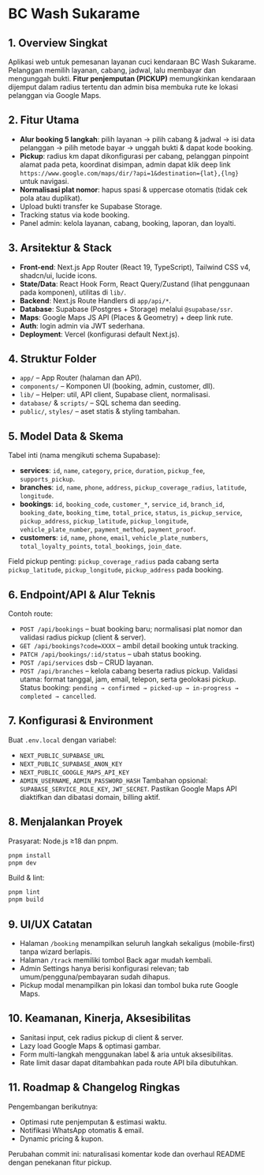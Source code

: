 # BC Wash Sukarame

## 1. Overview Singkat
Aplikasi web untuk pemesanan layanan cuci kendaraan BC Wash Sukarame. Pelanggan memilih layanan, cabang, jadwal, lalu membayar dan mengunggah bukti. **Fitur penjemputan (PICKUP)** memungkinkan kendaraan dijemput dalam radius tertentu dan admin bisa membuka rute ke lokasi pelanggan via Google Maps.

## 2. Fitur Utama
- **Alur booking 5 langkah**: pilih layanan → pilih cabang & jadwal → isi data pelanggan → pilih metode bayar → unggah bukti & dapat kode booking.
- **Pickup**: radius km dapat dikonfigurasi per cabang, pelanggan pinpoint alamat pada peta, koordinat disimpan, admin dapat klik deep link `https://www.google.com/maps/dir/?api=1&destination={lat},{lng}` untuk navigasi.
- **Normalisasi plat nomor**: hapus spasi & uppercase otomatis (tidak cek pola atau duplikat).
- Upload bukti transfer ke Supabase Storage.
- Tracking status via kode booking.
- Panel admin: kelola layanan, cabang, booking, laporan, dan loyalti.

## 3. Arsitektur & Stack
- **Front-end**: Next.js App Router (React 19, TypeScript), Tailwind CSS v4, shadcn/ui, lucide icons.
- **State/Data**: React Hook Form, React Query/Zustand (lihat penggunaan pada komponen), utilitas di `lib/`.
- **Backend**: Next.js Route Handlers di `app/api/*`.
- **Database**: Supabase (Postgres + Storage) melalui `@supabase/ssr`.
- **Maps**: Google Maps JS API (Places & Geometry) + deep link rute.
- **Auth**: login admin via JWT sederhana.
- **Deployment**: Vercel (konfigurasi default Next.js).

## 4. Struktur Folder
- `app/` – App Router (halaman dan API).
- `components/` – Komponen UI (booking, admin, customer, dll).
- `lib/` – Helper: util, API client, Supabase client, normalisasi.
- `database/` & `scripts/` – SQL schema dan seeding.
- `public/`, `styles/` – aset statis & styling tambahan.

## 5. Model Data & Skema
Tabel inti (nama mengikuti schema Supabase):
- **services**: `id`, `name`, `category`, `price`, `duration`, `pickup_fee`, `supports_pickup`.
- **branches**: `id`, `name`, `phone`, `address`, `pickup_coverage_radius`, `latitude`, `longitude`.
- **bookings**: `id`, `booking_code`, `customer_*`, `service_id`, `branch_id`, `booking_date`, `booking_time`, `total_price`, `status`, `is_pickup_service`, `pickup_address`, `pickup_latitude`, `pickup_longitude`, `vehicle_plate_number`, `payment_method`, `payment_proof`.
- **customers**: `id`, `name`, `phone`, `email`, `vehicle_plate_numbers`, `total_loyalty_points`, `total_bookings`, `join_date`.

Field pickup penting: `pickup_coverage_radius` pada cabang serta `pickup_latitude`, `pickup_longitude`, `pickup_address` pada booking.

## 6. Endpoint/API & Alur Teknis
Contoh route:
- `POST /api/bookings` – buat booking baru; normalisasi plat nomor dan validasi radius pickup (client & server).
- `GET /api/bookings?code=XXXX` – ambil detail booking untuk tracking.
- `PATCH /api/bookings/:id/status` – ubah status booking.
- `POST /api/services` dsb – CRUD layanan.
- `POST /api/branches` – kelola cabang beserta radius pickup.
Validasi utama: format tanggal, jam, email, telepon, serta geolokasi pickup.
Status booking: `pending → confirmed → picked-up → in-progress → completed → cancelled`.

## 7. Konfigurasi & Environment
Buat `.env.local` dengan variabel:
- `NEXT_PUBLIC_SUPABASE_URL`
- `NEXT_PUBLIC_SUPABASE_ANON_KEY`
- `NEXT_PUBLIC_GOOGLE_MAPS_API_KEY`
- `ADMIN_USERNAME`, `ADMIN_PASSWORD_HASH`
Tambahan opsional: `SUPABASE_SERVICE_ROLE_KEY`, `JWT_SECRET`.
Pastikan Google Maps API diaktifkan dan dibatasi domain, billing aktif.

## 8. Menjalankan Proyek
Prasyarat: Node.js ≥18 dan pnpm.
```bash
pnpm install
pnpm dev
```
Build & lint:
```bash
pnpm lint
pnpm build
```

## 9. UI/UX Catatan
- Halaman `/booking` menampilkan seluruh langkah sekaligus (mobile-first) tanpa wizard berlapis.
- Halaman `/track` memiliki tombol Back agar mudah kembali.
- Admin Settings hanya berisi konfigurasi relevan; tab umum/pengguna/pembayaran sudah dihapus.
- Pickup modal menampilkan pin lokasi dan tombol buka rute Google Maps.

## 10. Keamanan, Kinerja, Aksesibilitas
- Sanitasi input, cek radius pickup di client & server.
- Lazy load Google Maps & optimasi gambar.
- Form multi-langkah menggunakan label & aria untuk aksesibilitas.
- Rate limit dasar dapat ditambahkan pada route API bila dibutuhkan.

## 11. Roadmap & Changelog Ringkas
Pengembangan berikutnya:
- Optimasi rute penjemputan & estimasi waktu.
- Notifikasi WhatsApp otomatis & email.
- Dynamic pricing & kupon.

Perubahan commit ini: naturalisasi komentar kode dan overhaul README dengan penekanan fitur pickup.

